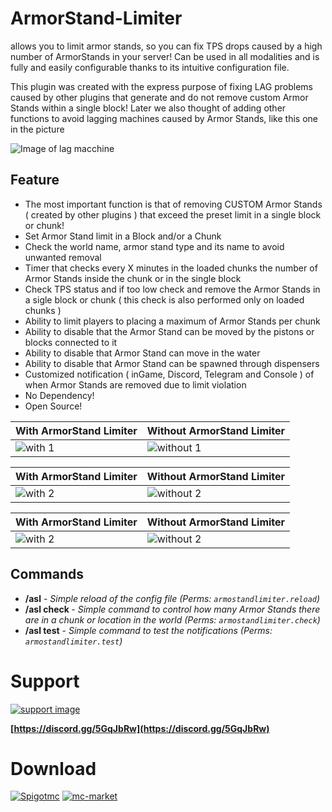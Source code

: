 # ArmorStand-Limiter

allows you to limit armor stands, so you can fix TPS drops caused by a high number of ArmorStands in your server!
Can be used in all modalities and is fully and easily configurable thanks to its intuitive configuration file.

This plugin was created with the express purpose of fixing LAG problems caused by other plugins that generate and do not remove custom Armor Stands within a single block!
Later we also thought of adding other functions to avoid lagging machines caused by Armor Stands, like this one in the picture

![Image of lag macchine](https://proxy.spigotmc.org/b7784492579431e53d92e3f263d82e45ecdd4eee?url=https%3A%2F%2Fmedia.giphy.com%2Fmedia%2FtEMxrfDqlsOxr3Ft8N%2Fgiphy.gif)

## Feature
* The most important function is that of removing CUSTOM Armor Stands ( created by other plugins ) that exceed the preset limit in a single block or chunk!
* Set Armor Stand limit in a Block and/or a Chunk
* Check the world name, armor stand type and its name to avoid unwanted removal
* Timer that checks every X minutes in the loaded chunks the number of Armor Stands inside the chunk or in the single block
* Check TPS status and if too low check and remove the Armor Stands in a sigle block or chunk ( this check is also performed only on loaded chunks )
* Ability to limit players to placing a maximum of Armor Stands per chunk
* Ability to disable that the Armor Stand can be moved by the pistons or blocks connected to it
* Ability to disable that Armor Stand can move in the water
* Ability to disable that Armor Stand can be spawned through dispensers
* Customized notification ( inGame, Discord, Telegram and Console ) of when Armor Stands are removed due to limit violation
* No Dependency!
* Open Source!

With ArmorStand Limiter| Without ArmorStand Limiter
------------ | -------------
![with 1](https://media.giphy.com/media/KIAEOaU7DQ0zMV3tNG/giphy.gif) | ![without 1](https://media.giphy.com/media/tEMxrfDqlsOxr3Ft8N/giphy.gif)

With ArmorStand Limiter| Without ArmorStand Limiter
------------ | -------------
![with 2](https://media.giphy.com/media/cWRZo5KXvXQqSZsYro/giphy.gif) | ![without 2](https://media.giphy.com/media/8fI4hdymXqI8S5yjKX/giphy.gif)

With ArmorStand Limiter| Without ArmorStand Limiter
------------ | -------------
![with 2](https://media.giphy.com/media/Gic4t11kRXLkDZnyxL/giphy.gif) | ![without 2](https://media.giphy.com/media/zLbGnlhX0eZJ9KzrEh/giphy.gif)


## Commands
* **/asl** - *Simple reload of the config file (Perms: `armostandlimiter.reload`)*
* **/asl check <chunk>** - *Simple command to control how many Armor Stands there are in a chunk or location in the world (Perms: `armostandlimiter.check`)*
* **/asl test** - *Simple command to test the notifications (Perms: `armostandlimiter.test`)*

# Support

[![support image](https://www.spigotmc.org/attachments/df49f8622d8e980cdb32f660948c1a13f2c45a5d-png.576954/)](https://discord.gg/5GqJbRw)

**[https://discord.gg/5GqJbRw](https://discord.gg/5GqJbRw)**


# Download
[![Spigotmc](https://static.spigotmc.org/img/spigot.png)](https://www.spigotmc.org/resources/armorstand-limiter.86706/)          [![mc-market](https://www.mc-market.org/styles/mcmarketv2/xenforo/logo.og.png)](https://www.mc-market.org/resources/18303/)
